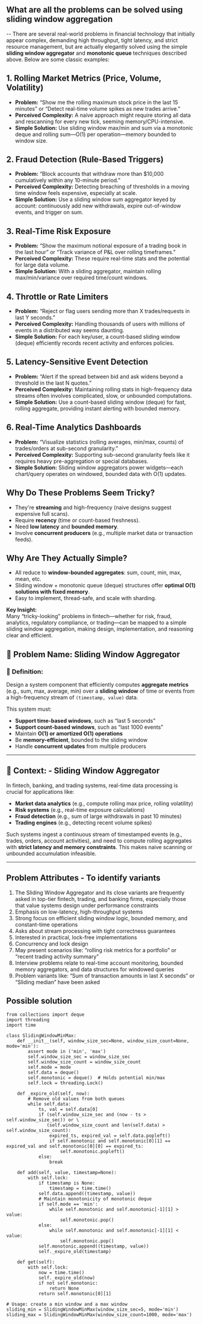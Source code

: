 ## What are all the problems can be solved using sliding window aggregation
-- There are several real-world problems in financial technology that initially appear complex, demanding high throughput, tight latency, and strict resource management, but are actually elegantly solved using the simple **sliding window aggregator** and **monotonic queue** techniques described above. Below are some classic examples:

## 1. **Rolling Market Metrics (Price, Volume, Volatility)**
- **Problem:** “Show me the rolling maximum stock price in the last 15 minutes” or “Detect real-time volume spikes as new trades arrive.”
- **Perceived Complexity:** A naive approach might require storing all data and rescanning for every new tick, seeming memory/CPU-intensive.
- **Simple Solution:** Use sliding window max/min and sum via a monotonic deque and rolling sum—O(1) per operation—memory bounded to window size.

## 2. **Fraud Detection (Rule-Based Triggers)**
- **Problem:** “Block accounts that withdraw more than $10,000 cumulatively within any 10-minute period.”
- **Perceived Complexity:** Detecting breaching of thresholds in a moving time window feels expensive, especially at scale.
- **Simple Solution:** Use a sliding window sum aggregator keyed by account: continuously add new withdrawals, expire out-of-window events, and trigger on sum.

## 3. **Real-Time Risk Exposure**
- **Problem:** “Show the maximum notional exposure of a trading book in the last hour” or “Track variance of P&L over rolling timeframes.”
- **Perceived Complexity:** These require real-time stats and the potential for large data volume.
- **Simple Solution:** With a sliding aggregator, maintain rolling max/min/variance over required time/count windows.

## 4. **Throttle or Rate Limiters**
- **Problem:** “Reject or flag users sending more than X trades/requests in last Y seconds.”
- **Perceived Complexity:** Handling thousands of users with millions of events in a distributed way seems daunting.
- **Simple Solution:** For each key/user, a count-based sliding window (deque) efficiently records recent activity and enforces policies.

## 5. **Latency-Sensitive Event Detection**
- **Problem:** “Alert if the spread between bid and ask widens beyond a threshold in the last N quotes.”
- **Perceived Complexity:** Maintaining rolling stats in high-frequency data streams often involves complicated, slow, or unbounded computations.
- **Simple Solution:** Use a count-based sliding window (deque) for fast, rolling aggregate, providing instant alerting with bounded memory.

## 6. **Real-Time Analytics Dashboards**
- **Problem:** “Visualize statistics (rolling averages, min/max, counts) of trades/orders at sub-second granularity.”
- **Perceived Complexity:** Supporting sub-second granularity feels like it requires heavy pre-aggregation or special databases.
- **Simple Solution:** Sliding window aggregators power widgets—each chart/query operates on windowed, bounded data with O(1) updates.

## Why Do These Problems Seem Tricky?

- They're **streaming** and high-frequency (naive designs suggest expensive full scans).
- Require **recency** (time or count-based freshness).
- Need **low latency** and **bounded memory**.
- Involve **concurrent producers** (e.g., multiple market data or transaction feeds).

## Why Are They Actually Simple?

- All reduce to **window-bounded aggregates**: sum, count, min, max, mean, etc.
- Sliding window + monotonic queue (deque) structures offer **optimal O(1) solutions with fixed memory**.
- Easy to implement, thread-safe, and scale with sharding.

**Key Insight:**  
Many “tricky-looking” problems in fintech—whether for risk, fraud, analytics, regulatory compliance, or trading—can be mapped to a simple sliding window aggregation, making design, implementation, and reasoning clear and efficient.


## 🧠 **Problem Name:** Sliding Window Aggregator

### 📌 **Definition:**

Design a system component that efficiently computes **aggregate metrics** (e.g., sum, max, average, min) over a **sliding window** of time or events from a high-frequency stream of `(timestamp, value)` data.

This system must:

* **Support time-based windows**, such as “last 5 seconds”
* **Support count-based windows**, such as “last 1000 events”
* Maintain **O(1) or amortized O(1) operations**
* Be **memory-efficient**, bounded to the sliding window
* Handle **concurrent updates** from multiple producers

---

## 🏦 **Context:** - Sliding Window Aggregator

In fintech, banking, and trading systems, real-time data processing is crucial for applications like:

* **Market data analytics** (e.g., compute rolling max price, rolling volatility)
* **Risk systems** (e.g., real-time exposure calculations)
* **Fraud detection** (e.g., sum of large withdrawals in past 10 minutes)
* **Trading engines** (e.g., detecting recent volume spikes)

Such systems ingest a continuous stream of timestamped events (e.g., trades, orders, account activities), and need to compute rolling aggregates with **strict latency and memory constraints**. This makes naive scanning or unbounded accumulation infeasible.

---

## Problem Attributes - To identify variants

1. The Sliding Window Aggregator and its close variants are frequently asked in top-tier fintech, trading, and banking firms, especially those that value systems design under performance constraints
2. Emphasis on low-latency, high-throughput systems
3. Strong focus on efficient sliding window logic, bounded memory, and constant-time operations
4. Asks about stream processing with tight correctness guarantees
5. Interested in practical, lock-free implementations
6. Concurrency and lock design
7. May present scenarios like: “rolling risk metrics for a portfolio” or “recent trading activity summary”
8. Interview problems relate to real-time account monitoring, bounded memory aggregators, and data structures for windowed queries
9. Problem variants like: “Sum of transaction amounts in last X seconds” or “Sliding median” have been asked


## Possible solution 

```
from collections import deque
import threading
import time

class SlidingWindowMinMax:
    def __init__(self, window_size_sec=None, window_size_count=None, mode='min'):
        assert mode in ('min', 'max')
        self.window_size_sec = window_size_sec
        self.window_size_count = window_size_count
        self.mode = mode
        self.data = deque()
        self.monotonic = deque()  # Holds potential min/max
        self.lock = threading.Lock()

    def _expire_old(self, now):
        # Remove old values from both queues
        while self.data:
            ts, val = self.data[0]
            if (self.window_size_sec and (now - ts > self.window_size_sec)) or \
               (self.window_size_count and len(self.data) > self.window_size_count):
                expired_ts, expired_val = self.data.popleft()
                if self.monotonic and self.monotonic[0][1] == expired_val and self.monotonic[0][0] == expired_ts:
                    self.monotonic.popleft()
            else:
                break

    def add(self, value, timestamp=None):
        with self.lock:
            if timestamp is None:
                timestamp = time.time()
            self.data.append((timestamp, value))
            # Maintain monotonicity of monotonic deque
            if self.mode == 'min':
                while self.monotonic and self.monotonic[-1][1] > value:
                    self.monotonic.pop()
            else:
                while self.monotonic and self.monotonic[-1][1] < value:
                    self.monotonic.pop()
            self.monotonic.append((timestamp, value))
            self._expire_old(timestamp)

    def get(self):
        with self.lock:
            now = time.time()
            self._expire_old(now)
            if not self.monotonic:
                return None
            return self.monotonic[0][1]

# Usage: create a min window and a max window
sliding_min = SlidingWindowMinMax(window_size_sec=5, mode='min')
sliding_max = SlidingWindowMinMax(window_size_count=1000, mode='max')
```
